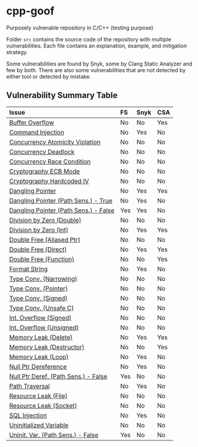 # cpp-goof
Purposely vulnerable repository in C/C++ (testing purpose)

Folder `src` contains the source code of the repository with multiple vulnerabilities.
Each file contains an explanation, example, and mitigation strategy.

Some vulnerabilities are found by Snyk, some by Clang Static Analyzer and few by both.
There are also some vulnerabilities that are not detected by either tool or detected by mistake. 

## Vulnerability Summary Table

| Issue                                  | FS  | Snyk | CSA |
| :------------------------------------- | :-- | :--- | :-- |
| [Buffer Overflow](src/buffer_overflow.cpp) | No | No | Yes |
| [Command Injection](src/command_injection.cpp) | No | Yes | No |
| [Concurrency Atomicity Violation](src/concurrency_atomicity_violation.cpp) | No | No | No |
| [Concurrency Deadlock](src/concurrency_deadlock.cpp) | No | No | No |
| [Concurrency Race Condition](src/concurrency_race_condition.cpp) | No | No | No |
| [Cryptography ECB Mode](src/cryptography_ecb_mode.cpp) | No | No | No |
| [Cryptography Hardcoded IV](src/cryptography_hardcoded_iv.cpp) | No | No | No |
| [Dangling Pointer](src/dangling_pointer.cpp) | No | Yes | Yes |
| [Dangling Pointer (Path Sens.) - True](src/dangling_pointer_path_sensitive.cpp) | No | Yes | No |
| [Dangling Pointer (Path Sens.) - False](src/dangling_pointer_path_sensitive.cpp) | Yes | Yes | No |
| [Division by Zero (Double)](src/division_zero_double.cpp) | No | No | No |
| [Division by Zero (Int)](src/division_zero_int.cpp) | No | Yes | Yes |
| [Double Free (Aliased Ptr)](src/double_free_aliased_pointer.cpp) | No | No | No |
| [Double Free (Direct)](src/double_free_direct.cpp) | No | Yes | Yes |
| [Double Free (Function)](src/double_free_function.cpp) | No | No | Yes |
| [Format String](src/format_string.cpp) | No | Yes | No |
| [Type Conv. (Narrowing)](src/incorrect_typecon_narrowing.cpp) | No | No | No |
| [Type Conv. (Pointer)](src/incorrect_typecon_pointer.cpp) | No | No | No |
| [Type Conv. (Signed)](src/incorrect_typecon_signed.cpp) | No | No | No |
| [Type Conv. (Unsafe C)](src/incorrect_typecon_unsafe_c.cpp) | No | No | No |
| [Int. Overflow (Signed)](src/integer_overflow_signed.cpp) | No | No | No |
| [Int. Overflow (Unsigned)](src/integer_overflow_unsigned.cpp) | No | No | No |
| [Memory Leak (Delete)](src/memory_leak_delete.cpp) | No | Yes | Yes |
| [Memory Leak (Destructor)](src/memory_leak_destructor.cpp) | No | No | Yes |
| [Memory Leak (Loop)](src/memory_leak_loop.cpp) | No | Yes | No |
| [Null Ptr Dereference](src/null_pointer_dereference.cpp) | No | Yes | No |
| [Null Ptr Deref. (Path Sens.) - False](src/null_pointer_dereference_path_sensitive.cpp) | Yes | No | No |
| [Path Traversal](src/path_traversal.cpp) | No | Yes | No |
| [Resource Leak (File)](src/resource_leak_file.cpp) | No | No | No |
| [Resource Leak (Socket)](src/resource_leak_socket.cpp) | No | No | No |
| [SQL Injection](src/sql_injection.cpp) | No | Yes | No |
| [Uninitialized Variable](src/uninitialized_variable.cpp) | No | No | No |
| [Uninit. Var. (Path Sens.) - False](src/unitialized_variable_path_sensitive.cpp) | Yes | No | No |

